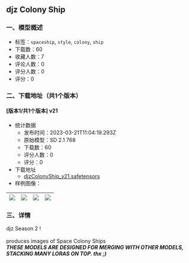 ## djz Colony Ship
### 一、模型概述

- 标签：`spaceship`, `style`, `colony`, `ship`
- 下载数：60
- 收藏人数：7
- 评论人数：0
- 评分人数：0
- 评分：0

### 二、下载地址（共1个版本）

#### [版本1/共1个版本] v21

- 统计数据
  - 发布时间：2023-03-21T11:04:19.293Z
  - 原始模型：SD 2.1 768
  - 下载数：60
  - 评分人数：0
  - 评分：0
- 下载地址
  - [djzColonyShip_v21.safetensors](https://civitai.com/api/download/models/26403)
- 样例图像：

| <img src="https://image.civitai.com/xG1nkqKTMzGDvpLrqFT7WA/07f66303-cdc5-40e7-9485-ab0b36688600/width=450/290893.jpeg" /> | <img src="https://image.civitai.com/xG1nkqKTMzGDvpLrqFT7WA/5fb88158-4476-43e6-32b6-f2c2ebb4c900/width=450/290904.jpeg" /> | <img src="https://image.civitai.com/xG1nkqKTMzGDvpLrqFT7WA/54bba19a-6b4d-423d-3a74-f68374a8ab00/width=450/290903.jpeg" /> | <img src="https://image.civitai.com/xG1nkqKTMzGDvpLrqFT7WA/a876d5d7-496d-48ef-71ee-ff78a513bc00/width=450/290902.jpeg" /> |
| ---- | ---- | ---- | ---- |


### 三、详情
<p>djz Season 2 !<br /><br />produces images of Space Colony Ships<br /><strong><em>THESE MODELS ARE DESIGNED FOR MERGING WITH OTHER MODELS, STACKING MANY LORAS ON TOP.    thx ;)</em></strong></p>